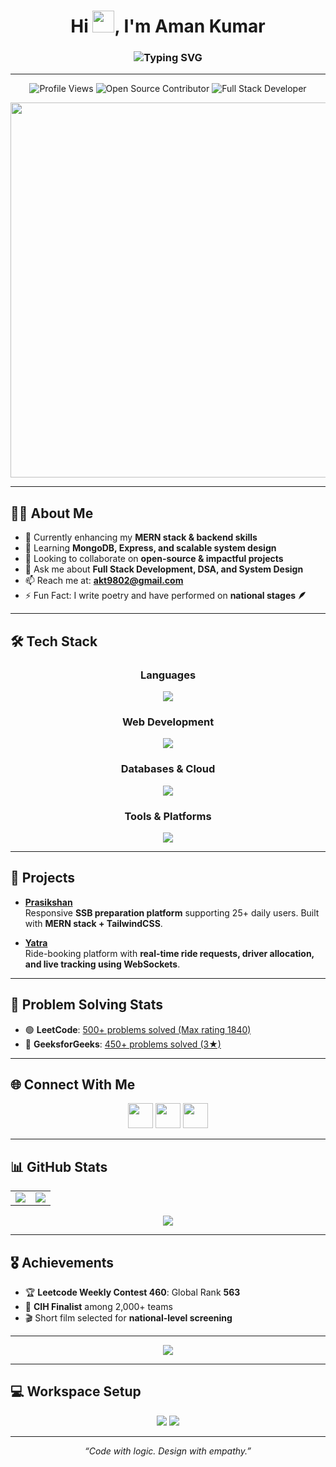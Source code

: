 <h1 align="center">Hi <img src="https://raw.githubusercontent.com/Tarikul-Islam-Anik/Animated-Fluent-Emojis/master/Emojis/Hand%20gestures/Waving%20Hand%20Medium-Light%20Skin%20Tone.png" width="35" height="35" />, I'm Aman Kumar</h1>

<h3 align="center">
  <img src="https://readme-typing-svg.demolab.com?font=Fira+Code&weight=500&pause=1000&color=4DF7C3&center=true&vCenter=true&width=600&lines=Full+Stack+Developer;Problem+Solver+%7C+800%2B+DSA+Problems;MERN+Stack+Enthusiast;Clean+Design+%7C+Impactful+Projects" alt="Typing SVG" />
</h3>

---

<p align="center">
  <img src="https://komarev.com/ghpvc/?username=akt9802&label=Profile%20views&color=0e75b6&style=flat" alt="Profile Views" />
  <img src="https://img.shields.io/badge/Open%20Source-Contributor-success" alt="Open Source Contributor">
  <img src="https://img.shields.io/badge/Full%20Stack-Developer-blue" alt="Full Stack Developer">
</p>

<div align="center">
  <img src="https://camo.githubusercontent.com/4d9f5ecceb711eec6e2018f38a5677dc657c9738d4a65ba3b928c41c0a45b439/68747470733a2f2f6d69726f2e6d656469756d2e636f6d2f6d61782f313336302f302a37513379765349765f7430696f4a2d5a2e676966" width="600"/>
</div>

---

## 👨‍💻 About Me  

- 🔭 Currently enhancing my **MERN stack & backend skills**  
- 🌱 Learning **MongoDB, Express, and scalable system design**  
- 👯 Looking to collaborate on **open-source & impactful projects**  
- 💬 Ask me about **Full Stack Development, DSA, and System Design**  
- 📫 Reach me at: **akt9802@gmail.com**  
- ⚡ Fun Fact: I write poetry and have performed on **national stages 🪶**  

---

## 🛠️ Tech Stack  

<div align="center">

### Languages  
<img src="https://skillicons.dev/icons?i=cpp,python,js,ts" />

### Web Development  
<img src="https://skillicons.dev/icons?i=html,css,react,nodejs,nextjs,express,tailwind,bootstrap" />

### Databases & Cloud  
<img src="https://skillicons.dev/icons?i=mongodb,mysql,vercel" />

### Tools & Platforms  
<img src="https://skillicons.dev/icons?i=git,github,postman,figma,linux,vscode" />

</div>

---

## 🚀 Projects  

- **[Prasikshan](https://github.com/akt9802/Prasikshan)**  
  Responsive **SSB preparation platform** supporting 25+ daily users. Built with **MERN stack + TailwindCSS**.  

- **[Yatra](https://github.com/akt9802/Yatra)**  
  Ride-booking platform with **real-time ride requests, driver allocation, and live tracking using WebSockets**.  

---

## 🧩 Problem Solving Stats  

- 🟢 **LeetCode**: [500+ problems solved (Max rating 1840)](https://leetcode.com/u/akt9802/)  
- 🔵 **GeeksforGeeks**: [450+ problems solved (3★)](https://www.geeksforgeeks.org/user/akt9u492/)  

---

## 🌐 Connect With Me  

<div align="center">
  <a href="https://www.linkedin.com/in/aman931120/"><img src="https://skillicons.dev/icons?i=linkedin" height="40"/></a>
<!--   <a href="https://github.com/akt9802"><img src="https://skillicons.dev/icons?i=github" height="40"/></a> -->
  <a href="mailto:amanthakur8952@iiitmanipur.ac.in"><img src="https://skillicons.dev/icons?i=gmail" height="40"/></a>
  <a href="https://instagram.com/whos.thakur"><img src="https://skillicons.dev/icons?i=instagram" height="40"/></a>
</div>

---

## 📊 GitHub Stats  

<div align="center">
  <table>
    <tr>
      <td><img src="https://github-readme-stats.vercel.app/api?username=akt9802&show_icons=true&theme=algolia&count_private=true"/></td>
      <td><img src="https://github-readme-stats.vercel.app/api/top-langs?username=akt9802&layout=compact&theme=algolia"/></td>
    </tr>
  </table>

  <img src="https://github-readme-streak-stats.herokuapp.com/?user=akt9802&theme=algolia"/>
</div>

---

## 🎖️ Achievements  

- 🏆 **Leetcode Weekly Contest 460**: Global Rank **563**  
- 🥇 **CIH Finalist** among 2,000+ teams  
- 🎬 Short film selected for **national-level screening**  

---

<div align="center">
  <img src="https://github.com/akt9802/akt9802/blob/output/github-snake-dark.svg" />
</div>

---

## 💻 Workspace Setup  

<div align="center">
  <img src="https://img.shields.io/badge/Editor-VS_Code-blue?logo=visualstudiocode" />
  <img src="https://img.shields.io/badge/OS-Linux-informational?logo=linux" />
</div>

---

<p align="center"><i>“Code with logic. Design with empathy.”</i></p>
